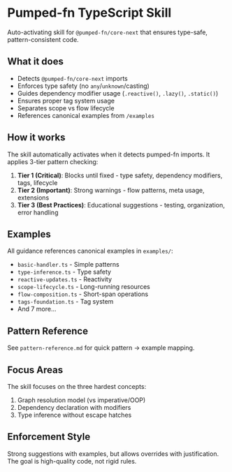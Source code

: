 # Pumped-fn TypeScript Skill

Auto-activating skill for `@pumped-fn/core-next` that ensures type-safe, pattern-consistent code.

## What it does

- Detects `@pumped-fn/core-next` imports
- Enforces type safety (no `any`/`unknown`/casting)
- Guides dependency modifier usage (`.reactive()`, `.lazy()`, `.static()`)
- Ensures proper tag system usage
- Separates scope vs flow lifecycle
- References canonical examples from `/examples`

## How it works

The skill automatically activates when it detects pumped-fn imports. It applies 3-tier pattern checking:

1. **Tier 1 (Critical)**: Blocks until fixed - type safety, dependency modifiers, tags, lifecycle
2. **Tier 2 (Important)**: Strong warnings - flow patterns, meta usage, extensions
3. **Tier 3 (Best Practices)**: Educational suggestions - testing, organization, error handling

## Examples

All guidance references canonical examples in `examples/`:
- `basic-handler.ts` - Simple patterns
- `type-inference.ts` - Type safety
- `reactive-updates.ts` - Reactivity
- `scope-lifecycle.ts` - Long-running resources
- `flow-composition.ts` - Short-span operations
- `tags-foundation.ts` - Tag system
- And 7 more...

## Pattern Reference

See `pattern-reference.md` for quick pattern → example mapping.

## Focus Areas

The skill focuses on the three hardest concepts:
1. Graph resolution model (vs imperative/OOP)
2. Dependency declaration with modifiers
3. Type inference without escape hatches

## Enforcement Style

Strong suggestions with examples, but allows overrides with justification. The goal is high-quality code, not rigid rules.
